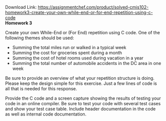 Download Link: https://assignmentchef.com/product/solved-cmis102-homework3-create-your-own-while-end-or-for-end-repetition-using-c-code
<br>
<strong>Homework 3</strong>

Create your own While-End or (For End) repetition using C code. One of the following themes should be used:

<ul>

 <li>Summing the total miles run or walked in a typical week</li>

 <li>Summing the cost for groceries spent during a month</li>

 <li>Summing the cost of hotel rooms used during vacation in a year</li>

 <li>Summing the total number of automobile accidents in the DC area in one week</li>

</ul>

Be sure to provide an overview of what your repetition structure is doing. Please keep the design simple for this exercise. Just a few lines of code is all that is needed for this response.

Provide the C code and a screen capture showing the results of testing your code in an online compiler. Be sure to test your code with several test cases and show your test case table. Include header documentation in the code as well as internal code documentation.
